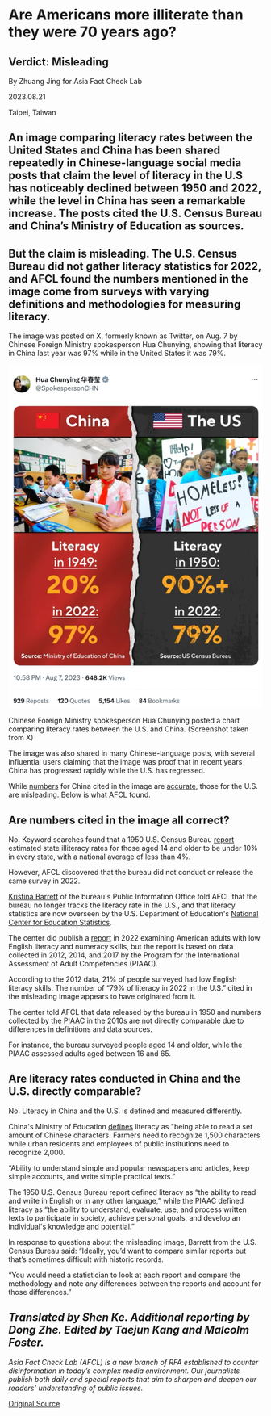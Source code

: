 # Are Americans more illiterate than they were 70 years ago?

## Verdict: Misleading

By Zhuang Jing for Asia Fact Check Lab

2023.08.21

Taipei, Taiwan

## An image comparing literacy rates between the United States and China has been shared repeatedly in Chinese-language social media posts that claim the level of literacy in the U.S has noticeably declined between 1950 and 2022, while the level in China has seen a remarkable increase. The posts cited the U.S. Census Bureau and China’s Ministry of Education as sources.

## But the claim is misleading. The U.S. Census Bureau did not gather literacy statistics for 2022, and AFCL found the numbers mentioned in the image come from surveys with varying definitions and methodologies for measuring literacy.

The image was posted on X, formerly known as Twitter, on Aug. 7 by Chinese Foreign Ministry spokesperson Hua Chunying, showing that literacy in China last year was 97% while in the United States it was 79%.

![1.png](images/7MGG7C74X7D7UXNGC7FFR2TJDI.png)

Chinese Foreign Ministry spokesperson Hua Chunying posted a chart comparing literacy rates between the U.S. and China. (Screenshot taken from X)

The image was also shared in many Chinese-language posts, with several influential users claiming that the image was proof that in recent years China has progressed rapidly while the U.S. has regressed.

While [numbers](http://www.moe.gov.cn/jyb_xwfb/s5147/201209/t20120910_142013.html) for China cited in the image are [accurate](https://news.eol.cn/meeting/202206/t20220628_2234576.shtml), those for the U.S. are misleading. Below is what AFCL found.

## Are numbers cited in the image all correct?

No. Keyword searches found that a 1950 U.S. Census Bureau [report](https://www2.census.gov/library/publications/1959/demographics/p23-006.pdf) estimated state illiteracy rates for those aged 14 and older to be under 10% in every state, with a national average of less than 4%.

However, AFCL discovered that the bureau did not conduct or release the same survey in 2022.

[Kristina Barrett](https://www.census.gov/newsroom/bios/kristina-barrett.html) of the bureau's Public Information Office told AFCL that the bureau no longer tracks the literacy rate in the U.S., and that literacy statistics are now overseen by the U.S. Department of Education's [National Center for Education Statistics](https://nces.ed.gov/).

The center did publish a [report](https://nces.ed.gov/pubs2022/2022004/) in 2022 examining American adults with low English literacy and numeracy skills, but the report is based on data collected in 2012, 2014, and 2017 by the Program for the International Assessment of Adult Competencies (PIAAC).

According to the 2012 data, 21% of people surveyed had low English literacy skills. The number of “79% of literacy in 2022 in the U.S.” cited in the misleading image appears to have originated from it.

The center told AFCL that data released by the bureau in 1950 and numbers collected by the PIAAC in the 2010s are not directly comparable due to differences in definitions and data sources.

For instance, the bureau surveyed people aged 14 and older, while the PIAAC assessed adults aged between 16 and 65.

## Are literacy rates conducted in China and the U.S. directly comparable?

No. Literacy in China and the U.S. is defined and measured differently.

China's Ministry of Education [defines](https://www.gov.cn/zhengce/2020-12/25/content_5573970.htm) literacy as "being able to read a set amount of Chinese characters. Farmers need to recognize 1,500 characters while urban residents and employees of public institutions need to recognize 2,000.

“Ability to understand simple and popular newspapers and articles, keep simple accounts, and write simple practical texts.”

The 1950 U.S. Census Bureau report defined literacy as “the ability to read and write in English or in any other language,” while the PIAAC defined literacy as “the ability to understand, evaluate, use, and process written texts to participate in society, achieve personal goals, and develop an individual's knowledge and potential.”

In response to questions about the misleading image, Barrett from the U.S. Census Bureau said: “Ideally, you’d want to compare similar reports but that’s sometimes difficult with historic records.

“You would need a statistician to look at each report and compare the methodology and note any differences between the reports and account for those differences.”

## *Translated by Shen Ke. Additional reporting by Dong Zhe. Edited by Taejun Kang and Malcolm Foster.*

*Asia Fact Check Lab (AFCL) is a new branch of RFA established to counter disinformation in today’s complex media environment. Our journalists publish both daily and special reports that aim to sharpen and deepen our readers’ understanding of public issues.*



[Original Source](https://www.rfa.org/english/news/afcl/fact-check-literacy-08212023101223.html)